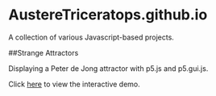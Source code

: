 # AustereTriceratops.github.io

A collection of various Javascript-based projects. 

##Strange Attractors

Displaying a Peter de Jong attractor with p5.js and p5.gui.js.

Click [here](https://austeretriceratops.github.io/StrangeAttractor/) to view the interactive demo. 

